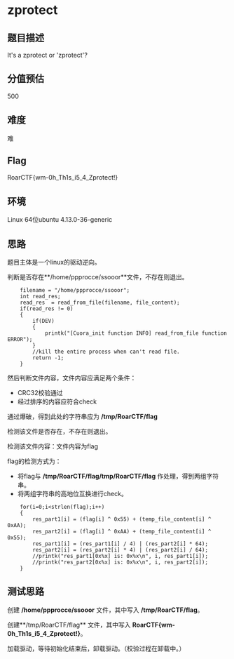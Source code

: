 # zprotect

## 题目描述
It's a zprotect or 'zprotect'?

## 分值预估
500

## 难度
难

## Flag
RoarCTF{wm-0h_Th1s_i5_4_Zprotect!}

## 环境
Linux 64位ubuntu 4.13.0-36-generic

## 思路
题目主体是一个linux的驱动逆向。

判断是否存在**/home/ppprocce/ssooor**文件，不存在则退出。
```
	filename = "/home/ppprocce/ssooor";
	int read_res;
	read_res  = read_from_file(filename, file_content);
	if(read_res != 0)
	{
		if(DEV)
		{
			printk("[Cuora_init function INFO] read_from_file function ERROR");
		}
		//kill the entire process when can't read file.
		return -1;
	}
```

然后判断文件内容，文件内容应满足两个条件：
* CRC32校验通过
* 经过排序的内容应符合check

通过爆破，得到此处的字符串应为 **/tmp/RoarCTF/flag**

检测该文件是否存在，不存在则退出。

检测该文件内容：文件内容为flag

flag的检测方式为：
* 将flag与 **/tmp/RoarCTF/flag/tmp/RoarCTF/flag** 作处理，得到两组字符串。
* 将两组字符串的高地位互换进行check。

```
	for(i=0;i<strlen(flag);i++)
	{
		res_part1[i] = (flag[i] ^ 0x55) + (temp_file_content[i] ^ 0xAA);
		res_part2[i] = (flag[i] ^ 0xAA) + (temp_file_content[i] ^ 0x55);
		res_part1[i] = (res_part1[i] / 4) | (res_part2[i] * 64);
		res_part2[i] = (res_part2[i] * 4) | (res_part2[i] / 64);
		//printk("res_part1[0x%x] is: 0x%x\n", i, res_part1[i]);
		//printk("res_part2[0x%x] is: 0x%x\n", i, res_part2[i]);
	}
```

## 测试思路
创建 **/home/ppprocce/ssooor** 文件，其中写入 **/tmp/RoarCTF/flag**。

创建**/tmp/RoarCTF/flag** 文件，其中写入 **RoarCTF{wm-0h_Th1s_i5_4_Zprotect!}**。

加载驱动，等待初始化结束后，卸载驱动。（校验过程在卸载中。）


